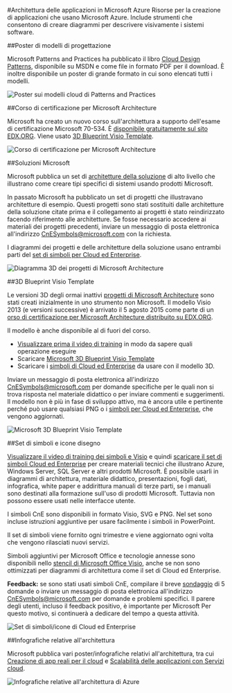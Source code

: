 <properties 
	pageTitle="Architettura delle applicazioni in Microsoft Azure | Microsoft Azure" 
	description="Informazioni generali sull'architettura che includono riferimenti ai modelli di progettazione più comuni." 
	services="" 
	documentationCenter="" 
	authors="Rboucher" 
	manager="jwhit" 
	editor="mattshel"/> 

<tags 
	ms.service="multiple" 
	ms.workload="na" 
	ms.tgt_pltfrm="na" 
	ms.devlang="na" 
	ms.topic="article" 
	ms.date="09/13/2016" 
	ms.author="robb"/>

#Architettura delle applicazioni in Microsoft Azure
Risorse per la creazione di applicazioni che usano Microsoft Azure. Include strumenti che consentono di creare diagrammi per descrivere visivamente i sistemi software.

##Poster di modelli di progettazione

Microsoft Patterns and Practices ha pubblicato il libro [Cloud Design Patterns](http://msdn.microsoft.com/library/dn568099.aspx), disponibile su MSDN e come file in formato PDF per il download. È inoltre disponibile un poster di grande formato in cui sono elencati tutti i modelli.

![Poster sui modelli cloud di Patterns and Practices](./media/architecture-overview/PnPPatternPosterThumb.jpg)

##Corso di certificazione per Microsoft Architecture

Microsoft ha creato un nuovo corso sull'architettura a supporto dell'esame di certificazione Microsoft 70-534. È [disponibile gratuitamente sul sito EDX.ORG](https://www.edx.org/course/architecting-microsoft-azure-solutions-microsoft-dev205x). Viene usato [3D Blueprint Visio Template](#3d-blueprint-visio-template).

![Corso di certificazione per Microsoft Architecture](./media/architecture-overview/EDXCourse.png) 


##Soluzioni Microsoft

Microsoft pubblica un set di [architetture della soluzione](http://aka.ms/azblueprints) di alto livello che illustrano come creare tipi specifici di sistemi usando prodotti Microsoft.

In passato Microsoft ha pubblicato un set di progetti che illustravano architetture di esempio. Questi progetti sono stati sostituiti dalle architetture della soluzione citate prima e il collegamento ai progetti è stato reindirizzato facendo riferimento alle architetture. Se fosse necessario accedere ai materiali dei progetti precedenti, inviare un messaggio di posta elettronica all'indirizzo [CnESymbols@microsoft.com](mailto:CnESymbols@microsoft.com) con la richiesta.

I diagrammi dei progetti e delle architetture della soluzione usano entrambi parti del [set di simboli per Cloud ed Enterprise](#Drawing-symbol-and-icon-sets).

![Diagramma 3D dei progetti di Microsoft Architecture](./media/architecture-overview/BluePrintThumb.jpg) 



##3D Blueprint Visio Template

Le versioni 3D degli ormai inattivi [progetti di Microsoft Architecture](http://aka.ms/azblueprints) sono stati creati inizialmente in uno strumento non Microsoft. Il modello Visio 2013 (e versioni successive) è arrivato il 5 agosto 2015 come parte di un [orso di certificazione per Microsoft Architecture distribuito su EDX.ORG](#microsoft-architecture-certification-course).

Il modello è anche disponibile al di fuori del corso.

- [Visualizzare prima il video di training](http://aka.ms/3dBlueprintTemplateVideo) in modo da sapere quali operazione eseguire
- Scaricare [Microsoft 3D Blueprint Visio Template](http://aka.ms/3DBlueprintTemplate)
- Scaricare i [simboli di Cloud ed Enterprise](#drawing-symbol-and-icon-sets) da usare con il modello 3D.

Inviare un messaggio di posta elettronica all'indirizzo [CnESymbols@microsoft.com](mailto:CnESymbols@microsoft.com) per domande specifiche per le quali non si trova risposta nel materiale didattico o per inviare commenti e suggerimenti. Il modello non è più in fase di sviluppo attivo, ma è ancora utile e pertinente perché può usare qualsiasi PNG o i [simboli per Cloud ed Enterprise](#drawing-symbol-and-icon-sets), che vengono aggiornati.

![Microsoft 3D Blueprint Visio Template](./media/architecture-overview/3DBlueprintVisioTemplate.jpg) 


##Set di simboli e icone disegno 

[Visualizzare il video di training dei simboli e Visio](http://aka.ms/CnESymbolsVideo) e quindi [scaricare il set di simboli Cloud ed Enterprise](http://aka.ms/CnESymbols) per creare materiali tecnici che illustrano Azure, Windows Server, SQL Server e altri prodotti Microsoft. È possibile usarli in diagrammi di architettura, materiale didattico, presentazioni, fogli dati, infografica, white paper e addirittura manuali di terze parti, se i manuali sono destinati alla formazione sull'uso di prodotti Microsoft. Tuttavia non possono essere usati nelle interfacce utente.

I simboli CnE sono disponibili in formato Visio, SVG e PNG. Nel set sono incluse istruzioni aggiuntive per usare facilmente i simboli in PowerPoint.

Il set di simboli viene fornito ogni trimestre e viene aggiornato ogni volta che vengono rilasciati nuovi servizi.

Simboli aggiuntivi per Microsoft Office e tecnologie annesse sono disponibili nello [stencil di Microsoft Office Visio](http://www.microsoft.com/it-IT/download/details.aspx?id=35772), anche se non sono ottimizzati per diagrammi di architettura come il set di Cloud ed Enterprise.

**Feedback:** se sono stati usati simboli CnE, compilare il breve [sondaggio](http://aka.ms/azuresymbolssurveyv2) di 5 domande o inviare un messaggio di posta elettronica all'indirizzo [CnESymbols@microsoft.com](mailto:CnESymbols@microsoft.com) per domande e problemi specifici. Il parere degli utenti, incluso il feedback positivo, è importante per Microsoft Per questo motivo, si continuerà a dedicare del tempo a questa attività.

![Set di simboli/icone di Cloud ed Enterprise](./media/architecture-overview/CnESymbols.png)

##Infografiche relative all'architettura

Microsoft pubblica vari poster/infografiche relativi all'architettura, tra cui [Creazione di app reali per il cloud](https://azure.microsoft.com/documentation/infographics/building-real-world-cloud-apps/) e [Scalabilità delle applicazioni con Servizi cloud](https://azure.microsoft.com/documentation/infographics/cloud-services/).

![Infografiche relative all'architettura di Azure](./media/architecture-overview/AzureArchInfographicThumb.jpg) 

<!---HONumber=AcomDC_0921_2016-->